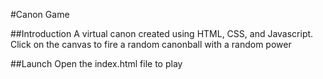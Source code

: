 #Canon Game

##Introduction
A virtual canon created using HTML, CSS, and Javascript. Click on the canvas to fire a random canonball with a random power

##Launch
Open the index.html file to play
